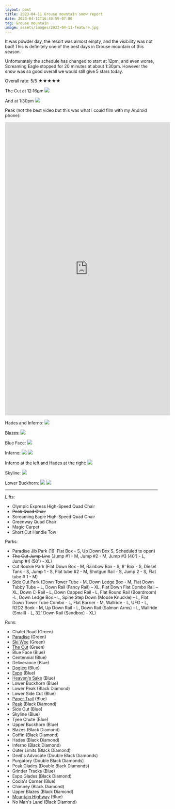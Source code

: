 ```yaml
---
layout: post
title: 2023-04-11 Grouse mountain snow report
date: 2023-04-11T16:40:59-07:00
tag: Grouse mountain
image: assets/images/2023-04-11-feature.jpg
---
```


It was powder day, the resort was almost empty, and the visibility was not bad! This is definitely one of the best days in Grouse mountain of this season.

Unfortunately the schedule has changed to start at 12pm, and even worse, Screaming Eagle stopped for 20 minutes at about 1:30pm. However the snow was so good overall we would still give 5 stars today.

Overall rate: 5/5 ★★★★★

The Cut at 12:16pm
![](/assets/images/2023-04-11-the-cut-1216pm.jpg)

And at 1:30pm
![](/assets/images/2023-04-11-the-cut-130pm.jpg)

Peak (not the best video but this was what I could film with my Android phone):
<iframe width="544" height="966" src="https://www.youtube.com/embed/n6mlGSjPZ3w" title="&quot;Peak&quot; on a powder day (Grouse mountain) 2023-04-11" frameborder="0" allow="accelerometer; autoplay; clipboard-write; encrypted-media; gyroscope; picture-in-picture; web-share" allowfullscreen></iframe>

Hades and Inferno:
![](/assets/images/2023-04-11-hades-and-inferno.jpg)

Blazes:
![](/assets/images/2023-04-11-blazes.jpg)

Blue Face:
![](/assets/images/2023-04-11-blue-face.jpg)

Inferno:
![](/assets/images/2023-04-11-inferno.jpg)
![](/assets/images/2023-04-11-inferno-2.jpg)

Inferno at the left and Hades at the right:
![](/assets/images/2023-04-11-inferno-and-hades.jpg)

Skyline:
![](/assets/images/2023-04-11-skyline.jpg)

Lower Buckhorn:
![](/assets/images/2023-04-11-lower-buckhorn.jpg)
![](/assets/images/2023-04-11-lower-buckhorn-2.jpg)

---

Lifts:

* Olympic Express High-Speed Quad Chair
* <del>Peak Quad Chair</del>
* Screaming Eagle High-Speed Quad Chair
* Greenway Quad Chair
* Magic Carpet
* Short Cut Handle Tow

Parks:

* Paradise Jib Park (16' Flat Box - S, Up Down Box S, Scheduled to open)
* <del>The Cut Jump Line</del> (Jump #1 - M, Jump #2 - M, Jump #3 (40') - L, Jump #4 (50') - XL)
* Cut Rookie Park (Flat Down Box - M, Rainbow Box - S, 8' Box - S, Diesel Tank - S, Jump 1 - S, Flat tube #2 - M, Shotgun Rail - S, Jump 2 - S, Flat tube # 1 - M)
* Side Cut Park (Down Tower Tube - M, Down Ledge Box - M, Flat Down Tubby Tube – L, Down Rail (Fancy Rail) – XL, Flat Down Flat Combo Rail – XL, Down C-Rail – L, Down Capped Rail - L, Flat Round Rail (Boardroom) -L, Down Ledge Box - L, Spine Step Down (Moose Knuckle) – L, Flat Down Tower Tube Combo - L, Flat Barrier - M, Wallride - L, UFO - L, R2D2 Bonk - M, Up Down Rail - L, Down Rail (Salmon Arms) - L, Wallride (Small) - L, 32' Down Rail (Sandbox) - XL)

Runs:

* Chalet Road (Green)
* [Paradise](/grouse/paradise) (Green)
* [Ski Wee](/magic-carpet/) (Green)
* [The Cut](/grouse/the-cut/) (Green)
* Blue Face (Blue)
* Centennial (Blue)
* Deliverance (Blue)
* [Dogleg](/dogleg/) (Blue)
* [Expo](/grouse/expo/) (Blue)
* [Heaven's Sake](/heavens-sake/) (Blue)
* Lower Buckhorn (Blue)
* Lower Peak (Black Diamond)
* Lower Side Cut (Blue)
* [Paper Trail](/paper-trail/) (Blue)
* [Peak](/grouse/peak/) (Black Diamond)
* Side Cut (Blue)
* Skyline (Blue)
* Tyee Chute (Blue)
* Upper Buckhorn (Blue)
* Blazes (Black Diamond)
* Coffin (Black Diamond)
* Hades (Black Diamond)
* Inferno (Black Diamond)
* Outer Limits (Black Diamond)
* Devil's Advocate (Double Black Diamonds)
* Purgatory (Double Black Diamonds)
* Peak Glades (Double Black Diamonds)
* Grinder Tracks (Blue)
* Expo Glades (Black Diamond)
* Coola's Corner (Blue)
* Chimney (Black Diamond)
* Upper Blazes (Black Diamond)
* [Mountain Highway](/grouse/mountain-highway/) (Blue)
* No Man's Land (Black Diamond)
